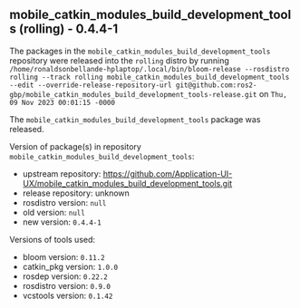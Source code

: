 ## mobile_catkin_modules_build_development_tools (rolling) - 0.4.4-1

The packages in the `mobile_catkin_modules_build_development_tools` repository were released into the `rolling` distro by running `/home/ronaldsonbellande-hplaptop/.local/bin/bloom-release --rosdistro rolling --track rolling mobile_catkin_modules_build_development_tools --edit --override-release-repository-url git@github.com:ros2-gbp/mobile_catkin_modules_build_development_tools-release.git` on `Thu, 09 Nov 2023 00:01:15 -0000`

The `mobile_catkin_modules_build_development_tools` package was released.

Version of package(s) in repository `mobile_catkin_modules_build_development_tools`:

- upstream repository: https://github.com/Application-UI-UX/mobile_catkin_modules_build_development_tools.git
- release repository: unknown
- rosdistro version: `null`
- old version: `null`
- new version: `0.4.4-1`

Versions of tools used:

- bloom version: `0.11.2`
- catkin_pkg version: `1.0.0`
- rosdep version: `0.22.2`
- rosdistro version: `0.9.0`
- vcstools version: `0.1.42`
